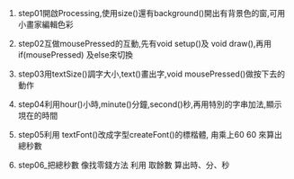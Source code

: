1. step01開啟Processing,使用size()還有background()開出有背景色的窗,可用小畫家編輯色彩

2. step02互做mousePressed的互動,先有void setup()及 void draw(),再用if(mousePressed) 及else來切換

3. step03用textSize()調字大小,text()畫出字,void mousePressed()做按下去的動作

4. step04利用hour()小時,minute()分鐘,second()秒,再用特別的字串加法,顯示垷在的時間

5. step05利用 textFont()改成字型createFont()的標楷體, 甪乘上60 60 來算出總秒數

6. step06_把總秒數 像找零錢方法 利用 取餘數 算出時、分、秒
